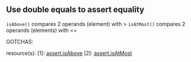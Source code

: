 ## Use double equals to assert equality

`isAbove()` compares 2 operands (element) with > 
`isAtMost()` compares 2 operands (elements) with <=

GOTCHAS:


resource(s):
[1]: [assert.isAbove](https://www.chaijs.com/api/assert/#method_isabove)
[2]: [assert.isAtMost](https://www.chaijs.com/api/assert/#method_isatmost)